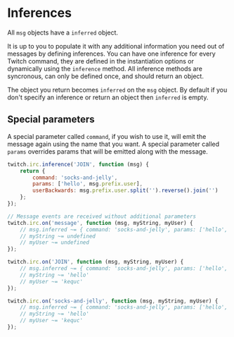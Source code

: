 # Inferences

All `msg` objects have a `inferred` object.

It is up to you to populate it with any additional information you need out of messages by defining inferences. You can have one inference for every Twitch command, they are defined in the instantiation options or dynamically using the `inference` method. All inference methods are syncronous, can only be defined once, and should return an object.

The object you return becomes `inferred` on the `msg` object. By default if you don't specify an inference or return an object then `inferred` is empty.

## Special parameters

A special parameter called `command`, if you wish to use it, will emit the message again using the name that you want. A special parameter called `params` overrides params that will be emitted along with the message.

```javascript
twitch.irc.inference('JOIN', function (msg) {
    return {
        command: 'socks-and-jelly',
        params: ['hello', msg.prefix.user],
        userBackwards: msg.prefix.user.split('').reverse().join('')
    };
});

// Message events are received without additional parameters
twitch.irc.on('message', function (msg, myString, myUser) {
    // msg.inferred ~= { command: 'socks-and-jelly', params: ['hello', 'kequc'], userBackwards: 'cuqek' }
    // myString ~= undefined
    // myUser ~= undefined
});

twitch.irc.on('JOIN', function (msg, myString, myUser) {
    // msg.inferred ~= { command: 'socks-and-jelly', params: ['hello', 'kequc'], userBackwards: 'cuqek' }
    // myString ~= 'hello'
    // myUser ~= 'kequc'
});

twitch.irc.on('socks-and-jelly', function (msg, myString, myUser) {
    // msg.inferred ~= { command: 'socks-and-jelly', params: ['hello', 'kequc'], userBackwards: 'cuqek' }
    // myString ~= 'hello'
    // myUser ~= 'kequc'
});
```
